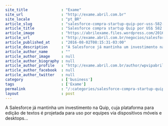 ```yaml
---
site_title               : "Exame"
site_url                 : "http://exame.abril.com.br"
site_locale              : "pt_BR"
article_slug             : "salesforce-compra-startup-quip-por-uss-582-milhoes"
article_title            : "Salesforce compra startup Quip por US$ 582 milhões"
article_image            : "https://abrilexame.files.wordpress.com/2016/09/size_960_16_9_salesforce4.jpg?quality=70&strip=all&w=960"
article_url              : "http://exame.abril.com.br/negocios/salesforce-compra-startup-quip-por-us-582-milhoes/"
article_published_at     : "2016-08-02T08:15:31-03:00"
article_description      : "A Salesforce já mantinha um investimento na Quip, cuja plataforma para edição de textos é projetada para uso por equipes via dispositivos móveis e desktops..."
article_author_name      : ""
article_author_image     : null
article_author_biography : null
article_author_profile   : "http://exame.abril.com.br/author/wpvipabril/"
article_author_facebook  : null
article_author_twitter   : null
category                 : ['business']
tags                     : ['Exame']
permalink                : "/:categories/salesforce-compra-startup-quip-por-uss-582-milhoes/"
layout                   : post
---
```


A Salesforce já mantinha um investimento na Quip, cuja plataforma para edição de textos é projetada para uso por equipes via dispositivos móveis e desktops...

